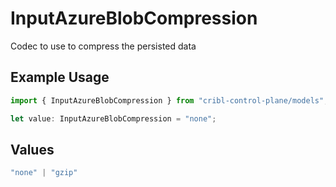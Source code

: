 # InputAzureBlobCompression

Codec to use to compress the persisted data

## Example Usage

```typescript
import { InputAzureBlobCompression } from "cribl-control-plane/models";

let value: InputAzureBlobCompression = "none";
```

## Values

```typescript
"none" | "gzip"
```